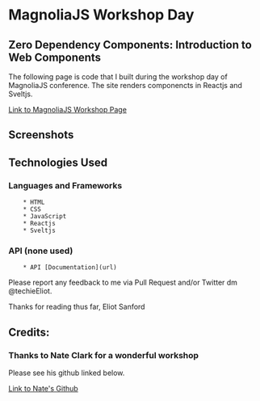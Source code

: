# MagnoliaJS Workshop Day
## Zero Dependency Components: Introduction to Web Components
The following page is code that I built during the workshop day of MagnoliaJS conference. The site renders componencts in Reactjs and Sveltjs.

[Link to MagnoliaJS Workshop Page](https://magnoliajs.com/workshops/web-components)

## Screenshots



## Technologies Used

### Languages and Frameworks
		* HTML
		* CSS
		* JavaScript
		* Reactjs
		* Sveltjs

   
### API (none used)
		* API [Documentation](url)

Please report any feedback to me via Pull Request and/or Twitter dm @techieEliot.

Thanks for reading thus far,
Eliot Sanford


## Credits:

### Thanks to Nate Clark for a wonderful workshop
Please see his github linked below.

[Link to Nate's Github](https://github.com/natec425/magnoliajs-2019-web-components)
